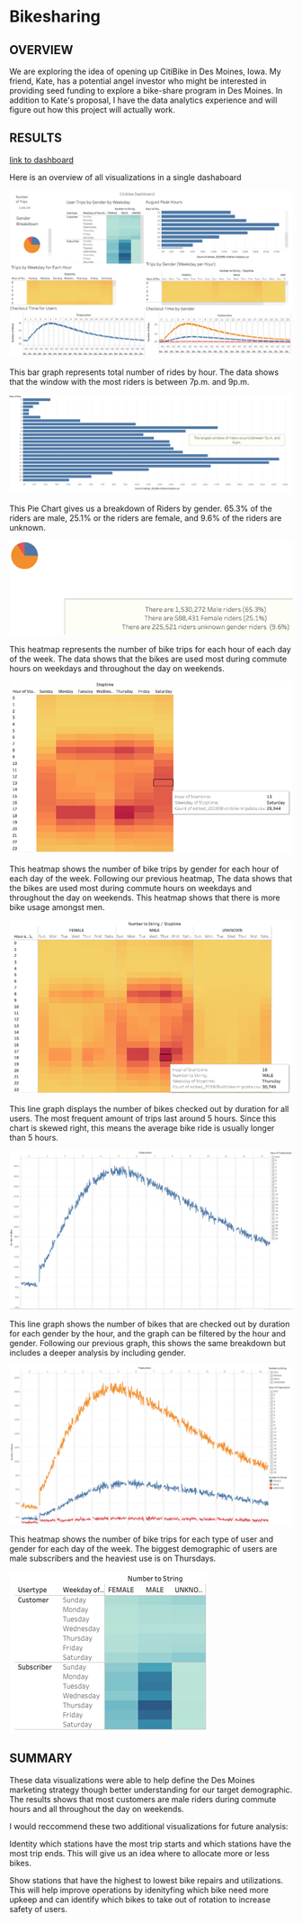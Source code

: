 # Bikesharing

## OVERVIEW
We are exploring the idea of opening up CitiBike in Des Moines, Iowa. My friend, Kate, has a potential angel investor who might be interested in providing seed funding to explore a bike-share program in Des Moines. In addition to Kate's proposal, I have the data analytics experience and will figure out how this project will actually work.

## RESULTS

[link to dashboard](https://public.tableau.com/profile/jacob.sambajon#!/vizhome/BikesharingModule14Challenge/CitiBikeAnalysis "Link to Citibike Dashboard")

Here is an overview of all visualizations in a single dashaboard

![dashboard](pictures/CitiBike_Dashboard.png)

This bar graph represents total number of rides by hour. The data shows that the window with the most riders is between 7p.m. and 9p.m.

![bargraph](pictures/August_rides.png)

This Pie Chart gives us a breakdown of Riders by gender. 65.3% of the riders are male, 25.1% or the riders are female, and 9.6% of the riders are unknown.

![piechart](pictures/Pie_chart.png)

This heatmap represents the number of bike trips for each hour of each day of the week. The data shows that the bikes are used most during commute hours on weekdays and throughout the day on weekends.

![heatmap](pictures/Heatmap_hour_day.png)

This heatmap shows the number of bike trips by gender for each hour of each day of the week. Following our previous heatmap, The data shows that the bikes are used most during commute hours on weekdays and throughout the day on weekends. This heatmap shows that there is more bike usage amongst men.

![heatmap](pictures/Heatmap_gender_dayofweek.png)

This line graph displays the number of bikes checked out by duration for all users. The most frequent amount of trips last around 5 hours. Since this chart is skewed right, this means the average bike ride is usually longer than 5 hours.

![line](pictures/bikes_checked_out_by_duration.png)

This line graph shows the number of bikes that are checked out by duration for each gender by the hour, and the graph can be filtered by the hour and gender. Following our previous graph, this shows the same breakdown but includes a deeper analysis by including gender.

![line](pictures/Bikes_duration_gender_hour.png)

This heatmap shows the number of bike trips for each type of user and gender for each day of the week. The biggest demographic of users are male subscribers and the heaviest use is on Thursdays.

![heatmap](pictures/Heatmap_gender_usertype_dayofweek.png)

## SUMMARY

These data visualizations were able to help define the Des Moines marketing strategy though better understanding for our target demographic. The results shows that most customers are male riders during commute hours and all throughout the day on weekends.

I would reccommend these two additional visualizations for future analysis:

Identity which stations have the most trip starts and which stations have the most trip ends. This will give us an idea where to allocate more or less bikes.

Show stations that have the highest to lowest bike repairs and utilizations. This will help improve operations by idenityfing which bike need more upkeep and can identify which bikes to take out of rotation to increase safety of users.
